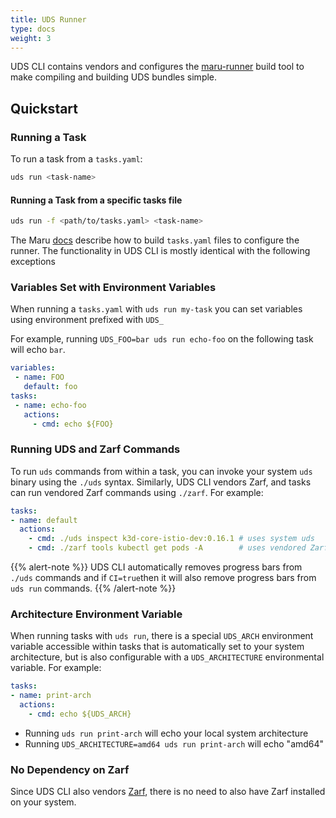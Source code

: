 ```yaml
---
title: UDS Runner
type: docs
weight: 3
---
```

UDS CLI contains vendors and configures the [maru-runner](https://github.com/defenseunicorns/maru-runner) build tool to make compiling and building UDS bundles simple.

## Quickstart

### Running a Task

To run a task from a `tasks.yaml`:

```bash
uds run <task-name>
```

#### Running a Task from a specific tasks file

```bash
uds run -f <path/to/tasks.yaml> <task-name>
```

The Maru [docs](https://github.com/defenseunicorns/maru-runner) describe how to build `tasks.yaml` files to configure the runner. The functionality in UDS CLI is mostly identical with the following exceptions

### Variables Set with Environment Variables

When running a `tasks.yaml` with `uds run my-task` you can set variables using environment prefixed with `UDS_`

For example, running `UDS_FOO=bar uds run echo-foo` on the following task will echo `bar`.

```yaml
variables:
 - name: FOO
   default: foo
tasks:
 - name: echo-foo
   actions:
     - cmd: echo ${FOO}
```

### Running UDS and Zarf Commands

To run `uds` commands from within a task, you can invoke your system `uds` binary using the `./uds` syntax. Similarly, UDS CLI vendors Zarf, and tasks can run vendored Zarf commands using `./zarf`. For example:

```yaml
tasks:
- name: default
  actions:
    - cmd: ./uds inspect k3d-core-istio-dev:0.16.1 # uses system uds
    - cmd: ./zarf tools kubectl get pods -A        # uses vendored Zarf
```

{{% alert-note %}}
UDS CLI automatically removes progress bars from `./uds` commands and if `CI=true`then it will also remove progress bars from `uds run` commands.
{{% /alert-note %}}

### Architecture Environment Variable

When running tasks with `uds run`, there is a special `UDS_ARCH` environment variable accessible within tasks that is automatically set to your system architecture, but is also configurable with a `UDS_ARCHITECTURE` environmental variable. For example:

```yaml
tasks:
- name: print-arch
  actions:
    - cmd: echo ${UDS_ARCH}
```

- Running `uds run print-arch` will echo your local system architecture
- Running `UDS_ARCHITECTURE=amd64 uds run print-arch` will echo "amd64"

### No Dependency on Zarf

Since UDS CLI also vendors [Zarf](https://github.com/zarf-dev/zarf), there is no need to also have Zarf installed on your system.
